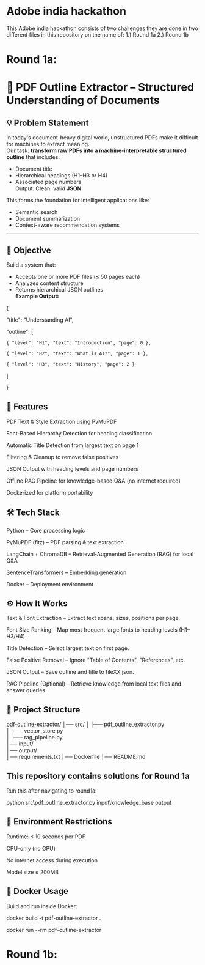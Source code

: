 # Adobe india hackathon
This Adobe india hackathon consists of two challenges
they are done in two different files in this repository on the name of:
1.) Round 1a
2.) Round 1b

# Round 1a:
# 📄 PDF Outline Extractor – Structured Understanding of Documents

## 💡 Problem Statement
In today's document-heavy digital world, unstructured PDFs make it difficult for machines to extract meaning.  
Our task: **transform raw PDFs into a machine-interpretable structured outline** that includes:
- Document title
- Hierarchical headings (H1–H3 or H4)
- Associated page numbers  
Output: Clean, valid **JSON**.

This forms the foundation for intelligent applications like:
- Semantic search
- Document summarization
- Context-aware recommendation systems

---

## 🎯 Objective
Build a system that:
- Accepts one or more PDF files (≤ 50 pages each)
- Analyzes content structure
- Returns hierarchical JSON outlines  
**Example Output:**

{
  
  "title": "Understanding AI",
  
  "outline": [
  
    { "level": "H1", "text": "Introduction", "page": 0 },
  
    { "level": "H2", "text": "What is AI?", "page": 1 },
  
    { "level": "H3", "text": "History", "page": 2 }
  
  ]
  
}

## 🚀 Features
PDF Text & Style Extraction using PyMuPDF

Font-Based Hierarchy Detection for heading classification

Automatic Title Detection from largest text on page 1

Filtering & Cleanup to remove false positives

JSON Output with heading levels and page numbers

Offline RAG Pipeline for knowledge-based Q&A (no internet required)

Dockerized for platform portability

## 🛠 Tech Stack
Python – Core processing logic

PyMuPDF (fitz) – PDF parsing & text extraction

LangChain + ChromaDB – Retrieval-Augmented Generation (RAG) for local Q&A

SentenceTransformers – Embedding generation

Docker – Deployment environment

## ⚙️ How It Works
Text & Font Extraction – Extract text spans, sizes, positions per page.

Font Size Ranking – Map most frequent large fonts to heading levels (H1–H3/H4).

Title Detection – Select largest text on first page.

False Positive Removal – Ignore "Table of Contents", "References", etc.

JSON Output – Save outline and title to fileXX.json.

RAG Pipeline (Optional) – Retrieve knowledge from local text files and answer queries.

## 📂 Project Structure
pdf-outline-extractor/
│── src/
│   ├── pdf_outline_extractor.py   
│   ├── vector_store.py            
│   ├── rag_pipeline.py            
│── input/                         
│── output/                      
│── requirements.txt
│── Dockerfile
│── README.md

## This repository contains solutions for Round 1a

Run this after navigating to round1a:

python src\pdf_outline_extractor.py input\knowledge_base output

## 🔑 Environment Restrictions
Runtime: ≤ 10 seconds per PDF

CPU-only (no GPU)

No internet access during execution

Model size ≤ 200MB

## 🐳 Docker Usage
Build and run inside Docker:

docker build -t pdf-outline-extractor .

docker run --rm pdf-outline-extractor

# Round 1b:
